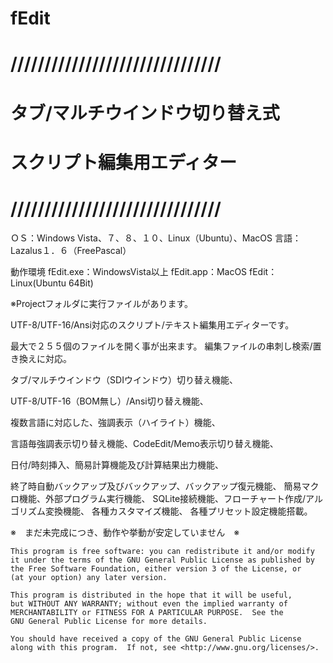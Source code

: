 ﻿fEdit
===============================
///////////////////////////////
===============================
タブ/マルチウインドウ切り替え式
===============================
スクリプト編集用エディター
===============================
///////////////////////////////
===============================

ＯＳ：Windows Vista、７、８、１０、Linux（Ubuntu）、MacOS
言語：Lazalus１．６（FreePascal）

動作環境
fEdit.exe：WindowsVista以上
fEdit.app：MacOS
fEdit：Linux(Ubuntu 64Bit)

※Projectフォルダに実行ファイルがあります。


UTF-8/UTF-16/Ansi対応のスクリプト/テキスト編集用エディターです。

最大で２５５個のファイルを開く事が出来ます。
編集ファイルの串刺し検索/置き換えに対応。

タブ/マルチウインドウ（SDIウインドウ）切り替え機能、

UTF-8/UTF-16（BOM無し）/Ansi切り替え機能、

複数言語に対応した、強調表示（ハイライト）機能、

言語毎強調表示切り替え機能、CodeEdit/Memo表示切り替え機能、

日付/時刻挿入、簡易計算機能及び計算結果出力機能、

終了時自動バックアップ及びバックアップ、バックアップ復元機能、
簡易マクロ機能、外部プログラム実行機能、
SQLite接続機能、フローチャート作成/アルゴリズム変換機能、
各種カスタマイズ機能、
各種プリセット設定機能搭載。

※　まだ未完成につき、動作や挙動が安定していません　※




    This program is free software: you can redistribute it and/or modify
    it under the terms of the GNU General Public License as published by
    the Free Software Foundation, either version 3 of the License, or
    (at your option) any later version.

    This program is distributed in the hope that it will be useful,
    but WITHOUT ANY WARRANTY; without even the implied warranty of
    MERCHANTABILITY or FITNESS FOR A PARTICULAR PURPOSE.  See the
    GNU General Public License for more details.

    You should have received a copy of the GNU General Public License
    along with this program.  If not, see <http://www.gnu.org/licenses/>.



